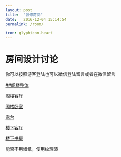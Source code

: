 ```yaml
---
layout: post
title:  "装修房间"
date:   2016-12-04 15:14:54
permalink: /room/

icon: glyphicon-heart
---
```


# 房间设计讨论

你可以按照游客登陆也可以微信登陆留言或者在微信留言

[##阁楼整体](https://taishan90.github.io/gelou)

[阁楼客厅](https://taishan90.github.io/gelou_keting)

[阁楼卧室](https://taishan90.github.io/gelou_woshi)

[露台](https://taishan90.github.io/lutai)



[楼下客厅](https://taishan90.github.io/11keting)

[楼下书房](https://taishan90.github.io/11shufang)


能否不用墙纸，使用纹理漆
